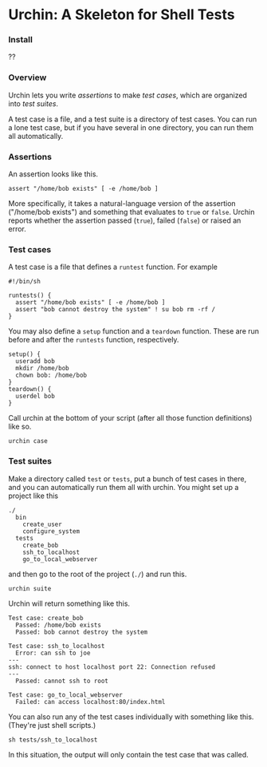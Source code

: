 Urchin: A Skeleton for Shell Tests
=====

### Install

??

### Overview

Urchin lets you write *assertions* to make *test cases*, which are
organized into *test suites*.

A test case is a file, and a test suite is a directory of test cases.
You can run a lone test case, but if you have several in one directory,
you can run them all automatically.

### Assertions

An assertion looks like this.

    assert "/home/bob exists" [ -e /home/bob ]

More specifically, it takes a natural-language version of the
assertion ("/home/bob exists") and something that evaluates to
`true` or `false`. Urchin reports whether the assertion passed
(`true`), failed (`false`) or raised an error.

### Test cases

A test case is a file that defines a `runtest` function. For example

    #!/bin/sh

    runtests() {
      assert "/home/bob exists" [ -e /home/bob ]
      assert "bob cannot destroy the system" ! su bob rm -rf / 
    }

You may also define a `setup` function and a `teardown` function.
These are run before and after the `runtests` function, respectively.

    setup() {
      useradd bob
      mkdir /home/bob
      chown bob: /home/bob
    }
    teardown() {
      userdel bob
    }

Call urchin at the bottom of your script (after all those function
definitions) like so.

    urchin case

### Test suites

Make a directory called `test` or `tests`, put a bunch of test cases
in there, and you can automatically run them all with urchin. You might
set up a project like this

    ./
      bin
        create_user
        configure_system
      tests
        create_bob
        ssh_to_localhost
        go_to_local_webserver

and then go to the root of the project (`./`) and run this.

    urchin suite

Urchin will return something like this.

    Test case: create_bob
      Passed: /home/bob exists
      Passed: bob cannot destroy the system
    
    Test case: ssh_to_localhost
      Error: can ssh to joe
    ---
    ssh: connect to host localhost port 22: Connection refused
    ---
      Passed: cannot ssh to root

    Test case: go_to_local_webserver
      Failed: can access localhost:80/index.html

You can also run any of the test cases individually with
something like this. (They're just shell scripts.)

    sh tests/ssh_to_localhost

In this situation, the output will only contain the
test case that was called.
